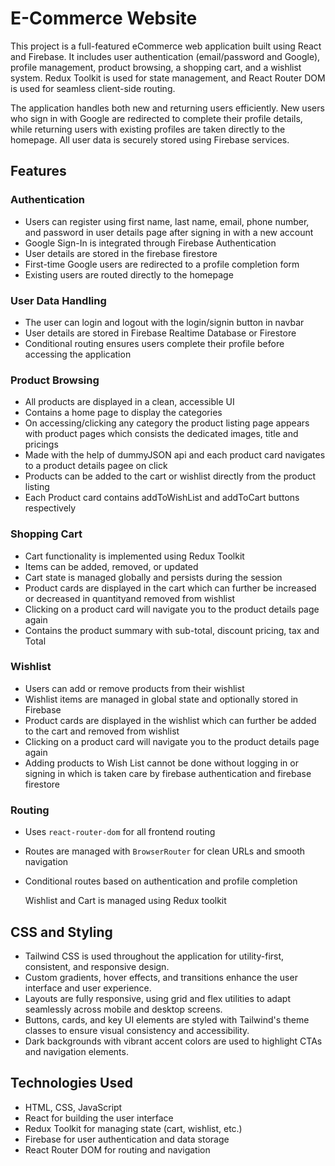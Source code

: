 # E-Commerce Website

This project is a full-featured eCommerce web application built using React and Firebase. It includes user authentication (email/password and Google), profile management, product browsing, a shopping cart, and a wishlist system. Redux Toolkit is used for state management, and React Router DOM is used for seamless client-side routing.

The application handles both new and returning users efficiently. New users who sign in with Google are redirected to complete their profile details, while returning users with existing profiles are taken directly to the homepage. All user data is securely stored using Firebase services.

## Features

### Authentication
- Users can register using first name, last name, email, phone number, and password in user details page after signing in with a new account
- Google Sign-In is integrated through Firebase Authentication
- User details are stored in the firebase firestore
- First-time Google users are redirected to a profile completion form
- Existing users are routed directly to the homepage

### User Data Handling
- The user can login and logout with the login/signin button in navbar 
- User details are stored in Firebase Realtime Database or Firestore
- Conditional routing ensures users complete their profile before accessing the application

### Product Browsing
- All products are displayed in a clean, accessible UI
- Contains a home page to display the categories
- On accessing/clicking any category the product listing page appears with product pages which consists the dedicated images, title and pricings
- Made with the help of dummyJSON api and each product card navigates to a product details pagee on click
- Products can be added to the cart or wishlist directly from the product listing
- Each Product card contains addToWishList and addToCart buttons respectively

### Shopping Cart
- Cart functionality is implemented using Redux Toolkit
- Items can be added, removed, or updated
- Cart state is managed globally and persists during the session
- Product cards are displayed in the cart which can further be increased or decreased in quantityand removed from wishlist
- Clicking on a product card will navigate you to the product details page again
- Contains the product summary with sub-total, discount pricing, tax and Total
  
### Wishlist
- Users can add or remove products from their wishlist
- Wishlist items are managed in global state and optionally stored in Firebase
- Product cards are displayed in the wishlist which can further be added to the cart and removed from wishlist
- Clicking on a product card will navigate you to the product details page again
- Adding products to Wish List cannot be done without logging in or signing in which is taken care by firebase authentication and firebase firestore

### Routing
- Uses `react-router-dom` for all frontend routing
- Routes are managed with `BrowserRouter` for clean URLs and smooth navigation
- Conditional routes based on authentication and profile completion

  Wishlist and Cart is managed using Redux toolkit

## CSS and Styling

- Tailwind CSS is used throughout the application for utility-first, consistent, and responsive design.
- Custom gradients, hover effects, and transitions enhance the user interface and user experience.
- Layouts are fully responsive, using grid and flex utilities to adapt seamlessly across mobile and desktop screens.
- Buttons, cards, and key UI elements are styled with Tailwind's theme classes to ensure visual consistency and accessibility.
- Dark backgrounds with vibrant accent colors are used to highlight CTAs and navigation elements.

## Technologies Used

- HTML, CSS, JavaScript
- React for building the user interface
- Redux Toolkit for managing state (cart, wishlist, etc.)
- Firebase for user authentication and data storage
- React Router DOM for routing and navigation
